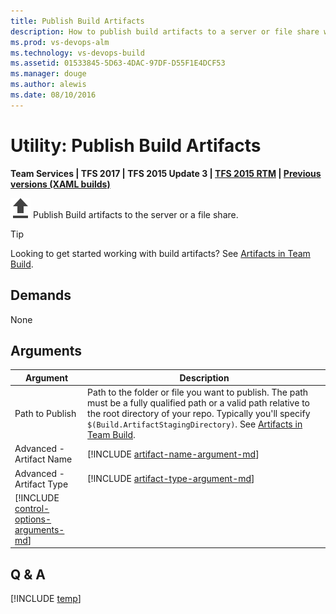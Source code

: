```yaml
---
title: Publish Build Artifacts
description: How to publish build artifacts to a server or file share when building code in Visual Studio Team Services
ms.prod: vs-devops-alm
ms.technology: vs-devops-build
ms.assetid: 01533845-5D63-4DAC-97DF-D55F1E4DCF53
ms.manager: douge
ms.author: alewis
ms.date: 08/10/2016
---
```


# Utility: Publish Build Artifacts

**Team Services | TFS 2017 | TFS 2015 Update 3 | [TFS 2015 RTM](copy-and-publish-build-artifacts.md) | [Previous versions (XAML builds)](http://msdn.microsoft.com/library/bb778394%28v=vs.120%29.aspx)**

![](_img/publish-build-artifacts.png) Publish Build artifacts to the server or a file share.

> [!TIP]
> Looking to get started working with build artifacts? See [Artifacts in Team Build](../../concepts/definitions/build-release/artifacts.md).

## Demands

None

## Arguments

| Argument | Description |
| -------- | ----------- |
| Path to Publish | Path to the folder or file you want to publish. The path must be a fully qualified path or a valid path relative to the root directory of your repo. Typically you'll specify `$(Build.ArtifactStagingDirectory)`. See [Artifacts in Team Build](../../concepts/definitions/build-release/artifacts.md). |
| Advanced - Artifact Name | [!INCLUDE [artifact-name-argument-md](_shared/artifact-name-argument-md.md)] |
| Advanced - Artifact Type | [!INCLUDE [artifact-type-argument-md](_shared/artifact-type-argument-md.md)] |
| [!INCLUDE [control-options-arguments-md](../_shared/control-options-arguments-md.md)] | |

## Q & A

<!-- BEGINSECTION class="md-qanda" -->

[!INCLUDE [temp](../_shared/build-step-common-qa.md)]

<!-- ENDSECTION -->
